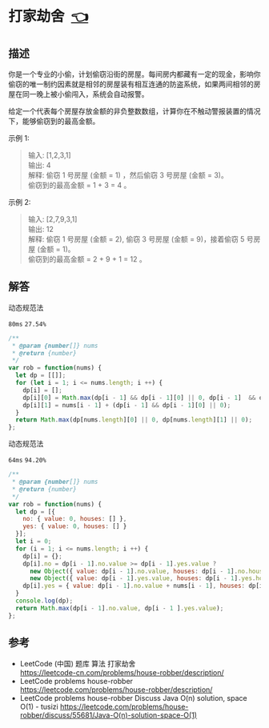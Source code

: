 # <a id="houseRobber"></a>打家劫舍&nbsp;&nbsp;[:point_left:][readme.problemSet.algorithm.houseRobber] #

## 描述 ##

你是一个专业的小偷，计划偷窃沿街的房屋。每间房内都藏有一定的现金，影响你偷窃的唯一制约因素就是相邻的房屋装有相互连通的防盗系统，如果两间相邻的房屋在同一晚上被小偷闯入，系统会自动报警。

给定一个代表每个房屋存放金额的非负整数数组，计算你在不触动警报装置的情况下，能够偷窃到的最高金额。

示例 1:

> 输入: [1,2,3,1]  
> 输出: 4  
> 解释: 偷窃 1 号房屋 (金额 = 1) ，然后偷窃 3 号房屋 (金额 = 3)。  
> 偷窃到的最高金额 = 1 + 3 = 4 。

示例 2:

> 输入: [2,7,9,3,1]  
> 输出: 12  
> 解释: 偷窃 1 号房屋 (金额 = 2), 偷窃 3 号房屋 (金额 = 9)，接着偷窃 5 号房屋 (金额 = 1)。  
> 偷窃到的最高金额 = 2 + 9 + 1 = 12 。

## 解答 ##

动态规范法

`80ms` `27.54%`

```javascript
/**
 * @param {number[]} nums
 * @return {number}
 */
var rob = function(nums) {
  let dp = [[]];
  for (let i = 1; i <= nums.length; i ++) {
    dp[i] = [];
    dp[i][0] = Math.max(dp[i - 1] && dp[i - 1][0] || 0, dp[i - 1]  && dp[i - 1][1] || 0);
    dp[i][1] = nums[i - 1] + (dp[i - 1] && dp[i - 1][0] || 0);
  }
  return Math.max(dp[nums.length][0] || 0, dp[nums.length][1] || 0);
};
```

动态规范法

`64ms` `94.20%`

```javascript
/**
 * @param {number[]} nums
 * @return {number}
 */
var rob = function(nums) {
  let dp = [{
    no: { value: 0, houses: [] },
    yes: { value: 0, houses: [] }
  }];
  let i = 0;
  for (i = 1; i <= nums.length; i ++) {
    dp[i] = {};
    dp[i].no = dp[i - 1].no.value >= dp[i - 1].yes.value ? 
      new Object({ value: dp[i - 1].no.value, houses: dp[i - 1].no.houses }) : 
      new Object({ value: dp[i - 1].yes.value, houses: dp[i - 1].yes.houses });
    dp[i].yes = { value: dp[i - 1].no.value + nums[i - 1], houses: dp[i - 1].no.houses.concat(i) };
  }
  console.log(dp);
  return Math.max(dp[i - 1].no.value, dp[i - 1 ].yes.value);
};
```

## 参考 ##

* LeetCode (中国) 题库 算法 打家劫舍  
  <https://leetcode-cn.com/problems/house-robber/description/>
* LeetCode problems house-robber  
  <https://leetcode.com/problems/house-robber/description/>
* LeetCode problems house-robber Discuss Java O(n) solution, space O(1) - tusizi
  <https://leetcode.com/problems/house-robber/discuss/55681/Java-O(n)-solution-space-O(1)>

<!-- 链接 开始 -->
[readme.problemSet.algorithm.houseRobber]: ../../README.md#problemSet.algorithm.houseRobber "README"
<!-- 链接 结束 -->